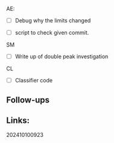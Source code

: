 
AE:
- [ ] Debug why the limits changed
- [ ] script to check given commit. 


SM
- [ ] Write up of double peak investigation

CL
- [ ] Classifier code

## Follow-ups


## Links: 



202410100923
